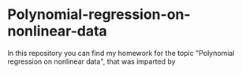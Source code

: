 # Polynomial-regression-on-nonlinear-data
In this repository you can find my homework for the topic "Polynomial regression on nonlinear data", that was imparted by 
